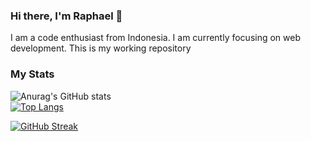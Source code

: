 ### Hi there, I'm Raphael 👋

I am a code enthusiast from Indonesia.
I am currently focusing on web development.
This is my working repository

### My Stats
![Anurag's GitHub stats](http://github-readme-stats-wine-five-20.vercel.app/api?username=raphael-talenavi&theme=radical&count_private=true&show_icons=true&hide_title=true)  
[![Top Langs](http://github-readme-stats-wine-five-20.vercel.app/api/top-langs/?username=raphael-talenavi&layout=compact&theme=radical)](https://github.com/anuraghazra/github-readme-stats)

[![GitHub Streak](https://streak-stats.demolab.com?user=raphael-talenavi&theme=radical&mode=weekly)](https://git.io/streak-stats)
<!--
**raphael-talenavi/raphael-talenavi** is a ✨ _special_ ✨ repository because its `README.md` (this file) appears on your GitHub profile.

Here are some ideas to get you started:

- 🔭 I’m currently working on ...
- 🌱 I’m currently learning ...
- 👯 I’m looking to collaborate on ...
- 🤔 I’m looking for help with ...
- 💬 Ask me about ...
- 📫 How to reach me: ...
- 😄 Pronouns: ...
- ⚡ Fun fact: ...
-->
